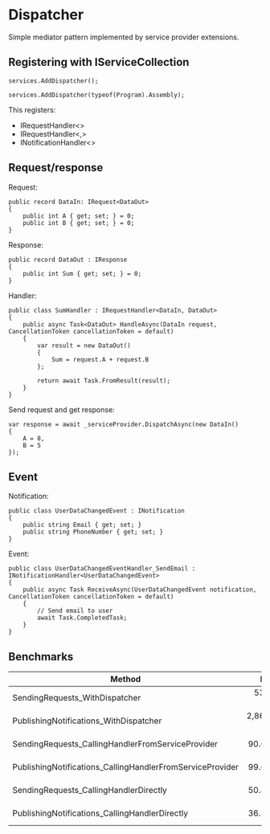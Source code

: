 # Dispatcher

Simple mediator pattern implemented by service provider extensions.

## Registering with IServiceCollection

```
services.AddDispatcher();
```
```
services.AddDispatcher(typeof(Program).Assembly);
```

This registers:
- IRequestHandler<>
- IRequestHandler<,>
- INotificationHandler<>

## Request/response

Request:
```
public record DataIn: IRequest<DataOut>
{
    public int A { get; set; } = 0;
    public int B { get; set; } = 0;
}
```

Response:
```
public record DataOut : IResponse
{
    public int Sum { get; set; } = 0;
}
```

Handler:
```
public class SumHandler : IRequestHandler<DataIn, DataOut>
{
    public async Task<DataOut> HandleAsync(DataIn request, CancellationToken cancellationToken = default)
    {
        var result = new DataOut()
        {
            Sum = request.A + request.B
        };

        return await Task.FromResult(result);
    }
}
```

Send request and get response:
```
var response = await _serviceProvider.DispatchAsync(new DataIn()
{
    A = 8,
    B = 5
});
```

## Event

Notification:
```
public class UserDataChangedEvent : INotification
{
    public string Email { get; set; }
    public string PhoneNumber { get; set; }
}
```

Event:
```
public class UserDataChangedEventHandler_SendEmail : INotificationHandler<UserDataChangedEvent>
{
    public async Task ReceiveAsync(UserDataChangedEvent notification, CancellationToken cancellationToken = default)
    {
        // Send email to user
        await Task.CompletedTask;
    }
}
```

## Benchmarks

| Method                                                    | Mean        | Error     | StdDev    |
|---------------------------------------------------------- |------------:|----------:|----------:|
| SendingRequests_WithDispatcher                            |   534.68 ns | 10.391 ns | 13.142 ns |
| PublishingNotifications_WithDispatcher                    | 2,863.16 ns | 27.259 ns | 24.164 ns |
| SendingRequests_CallingHandlerFromServiceProvider         |    90.07 ns |  1.823 ns |  3.806 ns |
| PublishingNotifications_CallingHandlerFromServiceProvider |    99.60 ns |  2.024 ns |  4.043 ns |
| SendingRequests_CallingHandlerDirectly                    |    50.81 ns |  1.043 ns |  1.713 ns |
| PublishingNotifications_CallingHandlerDirectly            |    36.27 ns |  0.754 ns |  1.624 ns |
